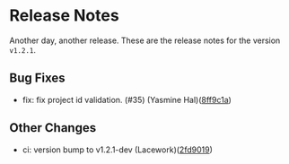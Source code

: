 # Release Notes
Another day, another release. These are the release notes for the version `v1.2.1`.

## Bug Fixes
* fix: fix project id validation. (#35) (Yasmine Hal)([8ff9c1a](https://github.com/lacework/terraform-gcp-service-account/commit/8ff9c1a1b667b509d886087b8f3bfaeb5ee8f2de))
## Other Changes
* ci: version bump to v1.2.1-dev (Lacework)([2fd9019](https://github.com/lacework/terraform-gcp-service-account/commit/2fd90190a890b2ce0229213b8a54509a0fc987c1))
